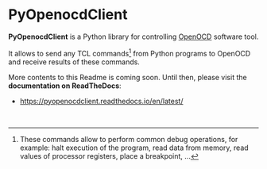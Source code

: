 # PyOpenocdClient

**PyOpenocdClient** is a Python library for controlling [OpenOCD](https://openocd.org) software tool.

It allows to send any TCL commands[^1] from Python programs to OpenOCD and receive results of these commands.

More contents to this Readme is coming soon. Until then, please visit the **documentation on ReadTheDocs**:

- https://pyopenocdclient.readthedocs.io/en/latest/

&nbsp;

[^1]: These commands allow to perform common debug operations, for example: halt execution of the program, read data from memory, read values of processor registers, place a breakpoint, ...


